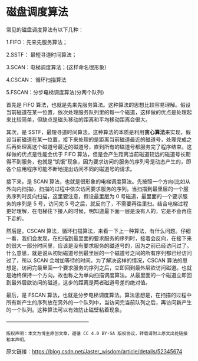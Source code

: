 # 磁盘调度算法

常见的磁盘调度算法有以下几种：

1.FIFO：先来先服务算法；

2.SSTF： 最短寻道时间算法；

3.SCAN：电梯调度算法；(这样命名很形象)

4.CSCAN： 循环扫描算法

5.FSCAN：分步电梯调度算法(分两个队列)

首先是 FIFO 算法，也就是先来先服务算法。这种算法的思想比较容易理解。假设当前磁道在某一位置，依次处理服务队列里的每一个磁道，这样做的优点是处理起来比较简单，但缺点是磁头移动的距离和平均移动距离会很大。

其次，是 SSTF，最短寻道时间算法。这种算法的本质是利用**贪心算法**来实现，假设当前磁道在某一位置，接下来处理的是距离当前磁道最近的磁道号，处理完成之后再处理离这个磁道号最近的磁道号，直到所有的磁道号都服务完了程序结束。这样做的优点是性能会优于 FIFO 算法，但是会产生距离当前磁道较远的磁道号长期得不到服务，也就是“饥饿”现象，因为要求访问的服务的序列号是动态产生的，即各个应用程序可能不断地提出访问不同的磁道号的请求。

接下来，是 SCAN 算法，也就是很形象的电梯调度算法。先按照一个方向(比如从外向内扫描)，扫描的过程中依次访问要求服务的序列。当扫描到最里层的一个服务序列时反向扫描，这里要注意，假设最里层为 0 号磁道，最里面的一个要求服务的序列是 5 号，访问完 5 号之后，就反向了，不需要再往里扫。结合电梯过程更好理解，在电梯往下接人的时候，明知道最下面一层是没有人的，它是不会再往下走的。

然后是，CSCAN 算法，循环扫描算法，来看一下上一种算法，有什么问题。仔细一看，我们会发现，在扫描到最里面的要求服务的序列时，接着会反向，在接下来的很大一部分时间里，应该是没有要求服务的磁道号的，因为之前已经访问过了。什么意思，就是说从初始磁道号到最里层的一个磁道号之间的所有序列都已经访问过了，所以 SCAN 会增加等待的时间。为了解决这样的情况，CSCAN 算法的思想是，访问完最里面一个要求服务的序列之后，立即回到最外层欲访问磁道。也就是始终保持一个方向。故也称之为单向扫描调度算法。从最里面的一个磁道立即回到最外层欲访问的磁道，这步的距离是两者磁道号差的绝对值。

最后，是 FSCAN 算法，也就是分步电梯调度算法。算法思想是，在扫描的过程中所有新产生的序列放在另外的一个队列中，当访问完当前队列之后，再访问新产生的一个队列。这种算法可以有效防止磁壁粘着现象。

————————————————

    版权声明：本文为博主原创文章，遵循 CC 4.0 BY-SA 版权协议，转载请附上原文出处链接和本声明。

原文链接：https://blog.csdn.net/Jaster_wisdom/article/details/52345674
